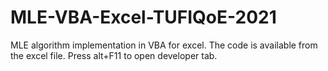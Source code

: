 # MLE-VBA-Excel-TUFIQoE-2021
MLE algorithm implementation in VBA for excel.
The code is available from the excel file. Press alt+F11 to open developer tab.
